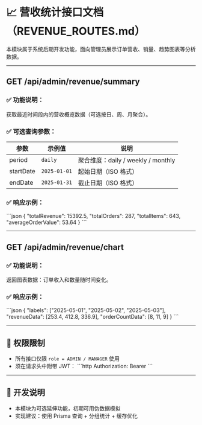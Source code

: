 # 📈 营收统计接口文档（REVENUE_ROUTES.md）

本模块属于系统后期开发功能，面向管理员展示订单营收、销量、趋势图表等分析数据。

---

## GET /api/admin/revenue/summary

### ✅ 功能说明：
获取最近时间段内的营收概览数据（可选按日、周、月聚合）。

### ✅ 可选查询参数：
| 参数       | 示例值      | 说明                     |
|------------|-------------|--------------------------|
| period     | `daily`     | 聚合维度：daily / weekly / monthly |
| startDate  | `2025-01-01`| 起始日期（ISO 格式）     |
| endDate    | `2025-01-31`| 截止日期（ISO 格式）     |

### ✅ 响应示例：
\`\`\`json
{
  "totalRevenue": 15392.5,
  "totalOrders": 287,
  "totalItems": 643,
  "averageOrderValue": 53.64
}
\`\`\`

---

## GET /api/admin/revenue/chart

### ✅ 功能说明：
返回图表数据：订单收入和数量随时间变化。

### ✅ 响应示例：
\`\`\`json
{
  "labels": ["2025-05-01", "2025-05-02", "2025-05-03"],
  "revenueData": [253.4, 412.8, 336.9],
  "orderCountData": [8, 11, 9]
}
\`\`\`

---

## 🔐 权限限制

- 所有接口仅限 `role = ADMIN / MANAGER` 使用
- 须在请求头中附带 JWT：
\`\`\`http
Authorization: Bearer <token>
\`\`\`

---

## 📌 开发说明

- 本模块为可选延伸功能，初期可用伪数据模拟
- 实现建议：使用 Prisma 查询 + 分组统计 + 缓存优化
